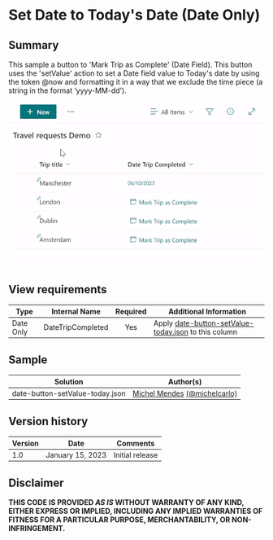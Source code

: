 # Set Date to Today's Date (Date Only)

## Summary
This sample a button to 'Mark Trip as Complete' (Date Field). 
This button uses the 'setValue' action to set a Date field value to Today's date by using the token @now and formatting it in a way that we exclude the time piece (a string in the format ‘yyyy-MM-dd’).

![screenshot of the sample](./assets/screenshot.gif)


## View requirements

|Type|Internal Name|Required|Additional Information
|---|---|:---:|---|
|Date Only|DateTripCompleted|Yes| Apply [date-button-setValue-today.json](./date-button-setValue-today.json) to this column



## Sample

Solution|Author(s)
--------|---------
date-button-setValue-today.json | [Michel Mendes](https://github.com/michelcarlo) [(@michelcarlo)](https://twitter.com/michelcarlo)

## Version history

Version |Date          |Comments
--------|--------------|--------------------------------
1.0     |January 15, 2023 |Initial release

## Disclaimer
**THIS CODE IS PROVIDED *AS IS* WITHOUT WARRANTY OF ANY KIND, EITHER EXPRESS OR IMPLIED, INCLUDING ANY IMPLIED WARRANTIES OF FITNESS FOR A PARTICULAR PURPOSE, MERCHANTABILITY, OR NON-INFRINGEMENT.**
##

